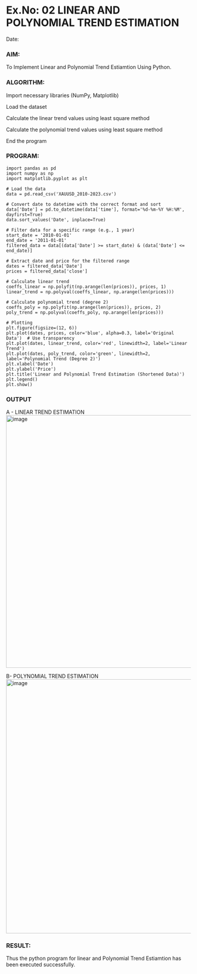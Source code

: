# Ex.No: 02 LINEAR AND POLYNOMIAL TREND ESTIMATION
Date:
### AIM:
To Implement Linear and Polynomial Trend Estiamtion Using Python.

### ALGORITHM:
Import necessary libraries (NumPy, Matplotlib)

Load the dataset

Calculate the linear trend values using least square method

Calculate the polynomial trend values using least square method

End the program
### PROGRAM:
```
import pandas as pd
import numpy as np
import matplotlib.pyplot as plt

# Load the data
data = pd.read_csv('XAUUSD_2010-2023.csv')

# Convert date to datetime with the correct format and sort
data['Date'] = pd.to_datetime(data['time'], format='%d-%m-%Y %H:%M', dayfirst=True)
data.sort_values('Date', inplace=True)

# Filter data for a specific range (e.g., 1 year)
start_date = '2010-01-01'
end_date = '2011-01-01'
filtered_data = data[(data['Date'] >= start_date) & (data['Date'] <= end_date)]

# Extract date and price for the filtered range
dates = filtered_data['Date']
prices = filtered_data['close']

# Calculate linear trend
coeffs_linear = np.polyfit(np.arange(len(prices)), prices, 1)
linear_trend = np.polyval(coeffs_linear, np.arange(len(prices)))

# Calculate polynomial trend (degree 2)
coeffs_poly = np.polyfit(np.arange(len(prices)), prices, 2)
poly_trend = np.polyval(coeffs_poly, np.arange(len(prices)))

# Plotting
plt.figure(figsize=(12, 6))
plt.plot(dates, prices, color='blue', alpha=0.3, label='Original Data')  # Use transparency
plt.plot(dates, linear_trend, color='red', linewidth=2, label='Linear Trend')
plt.plot(dates, poly_trend, color='green', linewidth=2, label='Polynomial Trend (Degree 2)')
plt.xlabel('Date')
plt.ylabel('Price')
plt.title('Linear and Polynomial Trend Estimation (Shortened Data)')
plt.legend()
plt.show()
```

### OUTPUT
A - LINEAR TREND ESTIMATION
<img width="1264" height="687" alt="image" src="https://github.com/user-attachments/assets/7a1a6439-a567-4ad6-8ad3-367843b3326f" />

B- POLYNOMIAL TREND ESTIMATION
<img width="1263" height="691" alt="image" src="https://github.com/user-attachments/assets/86a26681-9979-448a-b9e8-09277af760a9" />

### RESULT:
Thus the python program for linear and Polynomial Trend Estiamtion has been executed successfully.
